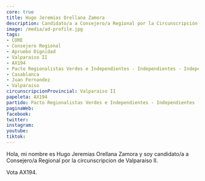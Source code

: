 ```yaml
---
core: true
title: Hugo Jeremias Orellana Zamora
description: Candidato/a a Consejero/a Regional por la Circunscripción de Valparaiso II
image: /media/ad-profile.jpg
tags:
- CORE
- Consejero Regional
- Apruebo Dignidad
- Valparaiso II
- AX194
- Pacto Regionalistas Verdes e Independientes - Independientes - Independientes
- Casablanca
- Juan Fernandez
- Valparaiso
circunscripcionProvincial: Valparaiso II
papeleta: AX194
partido: Pacto Regionalistas Verdes e Independientes - Independientes - Independientes
paginaWeb:
facebook:
twitter:
instagram:
youtube:
tiktok:
---
```

Hola, mi nombre es Hugo Jeremias Orellana Zamora y soy candidato/a a Consejero/a Regional por la circunscripcion de Valparaiso II.

Vota AX194.